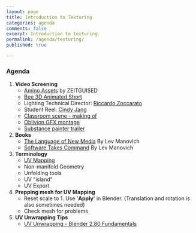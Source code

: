 ```yaml
---
layout: page
title: Introduction to Texturing
categories: agenda
comments: false
excerpt: Introduction to texturing.
permalink: /agenda/texturing/
published: true

---
```

### Agenda

1. **Video Screening**
   * [Amino Assets](https://vimeo.com/2826822) by ZEITGUISED
   * [Bee 3D Animated Short](https://vimeo.com/44228708)
   * Lighting Technical Director: [Riccardo Zoccarato](https://vimeo.com/200015451)
   * Student Reel: [Cindy Jang](https://vimeo.com/52911102)
   * [Classroom scene - making of](https://vimeo.com/12888604)
   * [Oblivion GFX montage](https://vimeo.com/64377100)
   * [Substance painter trailer](https://youtu.be/ZwotHwt-YWk?t=26)
2. **Books**
   * [The Language of New Media](http://manovich.net/index.php/projects/language-of-new-media) By Lev Manovich
   * [Software Takes Command](http://manovich.net/index.php/projects/software-takes-command) By Lev Manovich
3. **Terminology**
   * [UV Mapping](https://en.wikipedia.org/wiki/UV_mapping)
   * Non-manifold Geometry
   * Unfolding tools
   * UV "island"
   * UV Export
4. **Prepping mesh for UV Mapping**
   * Reset scale to 1. Use '**Apply**' in Blender.  (Translation and rotation is also sometimes needed)
   * Check mesh for problems
5. **UV Unwrapping Tips**
   * [UV Unwrapping - Blender 2.80 Fundamentals](https://www.youtube.com/watch?v=Y7M-B6xnaEM)